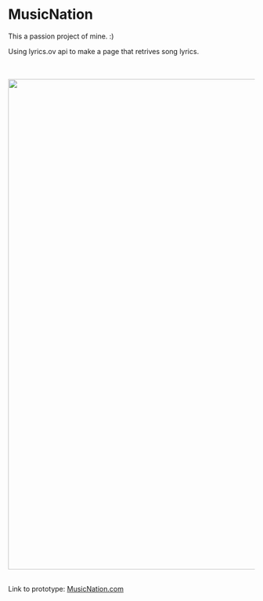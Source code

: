 # MusicNation

This a passion project of mine. :)

Using lyrics.ov api to make a page that retrives song lyrics.

<br />
<br />

 <img alt="" width="1000" src="https://github.com/IsaqueSantosSilva/MusicNation/blob/main/images/portofolio2.png">

<br />
<br />

Link to prototype: [MusicNation.com](https://isaquesantossilva.github.io/MusicNation/)
